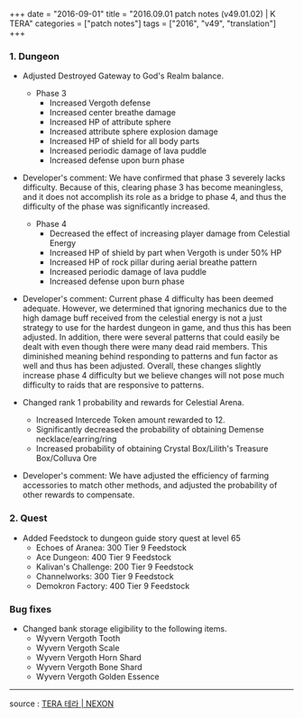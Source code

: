 +++
date = "2016-09-01"
title = "2016.09.01 patch notes (v49.01.02) | K TERA"
categories = ["patch notes"]
tags = ["2016", "v49", "translation"]
+++

### 1. Dungeon
- Adjusted Destroyed Gateway to God's Realm balance.
  - Phase 3
    - Increased Vergoth defense
    - Increased center breathe damage
    - Increased HP of attribute sphere
    - Increased attribute sphere explosion damage
    - Increased HP of shield for all body parts
    - Increased periodic damage of lava puddle
    - Increased defense upon burn phase

- Developer's comment: We have confirmed that phase 3 severely lacks difficulty. Because of this, clearing phase 3 has become meaningless, and it does not accomplish its role as a bridge to phase 4, and thus the difficulty of the phase was significantly increased.

  - Phase 4
    - Decreased the effect of increasing player damage from Celestial Energy
    - Increased HP of shield by part when Vergoth is under 50% HP
    - Increased HP of rock pillar during aerial breathe pattern
    - Increased periodic damage of lava puddle
    - Increased defense upon burn phase

- Developer's comment: Current phase 4 difficulty has been deemed adequate. However, we determined that ignoring mechanics due to the high damage buff received from the celestial energy is not a just strategy to use for the hardest dungeon in game, and thus this has been adjusted. In addition, there were several patterns that could easily be dealt with even though there were many dead raid members. This diminished meaning behind responding to patterns and fun factor as well and thus has been adjusted. Overall, these changes slightly increase phase 4 difficulty but we believe changes will not pose much difficulty to raids that are responsive to patterns.

- Changed rank 1 probability and rewards for Celestial Arena.
  - Increased Intercede Token amount rewarded to 12.
  - Significantly decreased the probability of obtaining Demense necklace/earring/ring
  - Increased probability of obtaining Crystal Box/Lilith's Treasure Box/Colluva Ore 

- Developer's comment: We have adjusted the efficiency of farming accessories to match other methods, and adjusted the probability of other rewards to compensate.

### 2. Quest
- Added Feedstock to dungeon guide story quest at level 65
  - Echoes of Aranea: 300 Tier 9 Feedstock
  - Ace Dungeon: 400 Tier 9 Feedstock
  - Kalivan's Challenge: 200 Tier 9 Feedstock
  - Channelworks: 300 Tier 9 Feedstock
  - Demokron Factory: 400 Tier 9 Feedstock

### Bug fixes
- Changed bank storage eligibility to the following items.
  - Wyvern Vergoth Tooth
  - Wyvern Vergoth Scale
  - Wyvern Vergoth Horn Shard
  - Wyvern Vergoth Bone Shard
  - Wyvern Vergoth Golden Essence

----

source : [TERA 테라 | NEXON](http://tera.nexon.com/news/update/view.aspx?n4articlesn=)

